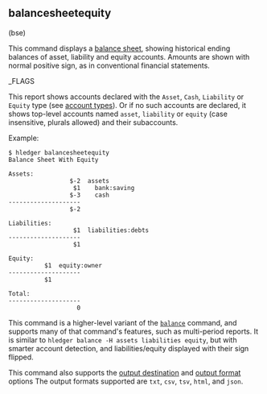 ## balancesheetequity

(bse)

This command displays a [balance sheet](https://en.wikipedia.org/wiki/Balance_sheet), 
showing historical ending balances of asset, liability and equity accounts.
Amounts are shown with normal positive sign, as in conventional
financial statements.

_FLAGS

This report shows accounts declared with the `Asset`, `Cash`, `Liability` or `Equity` type
(see [account types](https://hledger.org/hledger.html#account-types)).
Or if no such accounts are declared, it shows top-level accounts named
`asset`, `liability` or `equity` (case insensitive, plurals allowed) and their subaccounts.

Example:
```cli
$ hledger balancesheetequity
Balance Sheet With Equity

Assets:
                 $-2  assets
                  $1    bank:saving
                 $-3    cash
--------------------
                 $-2

Liabilities:
                  $1  liabilities:debts
--------------------
                  $1

Equity:
		  $1  equity:owner
--------------------
		  $1

Total:
--------------------
                   0
```

This command is a higher-level variant of the [`balance`](#balance) command,
and supports many of that command's features, such as multi-period reports.
It is similar to `hledger balance -H assets liabilities equity`,
but with smarter account detection, and liabilities/equity displayed with
their sign flipped.

This command also supports the
[output destination](hledger.html#output-destination) and
[output format](hledger.html#output-format) options
The output formats supported are
`txt`, `csv`, `tsv`, `html`, and `json`.
